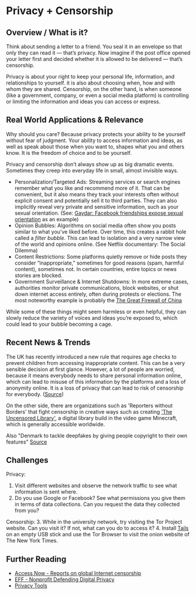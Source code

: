 # Privacy + Censorship

## Overview / What is it?
Think about sending a letter to a friend. You seal it in an envelope so that only they can read it — that’s privacy. Now imagine if the post office opened your letter first and decided whether it is allowed to be delivered — that’s censorship.

Privacy is about your right to keep your personal life, information, and relationships to yourself. it is also about choosing when, how and with whom they are shared.
Censorship, on the other hand, is when someone (like a government, company, or even a social media platform) is controlling or limiting the information and ideas you can access or express.

## Real World Applications & Relevance
Why should you care? Because privacy protects your ability to be yourself without fear of judgment. Your ability to access information and ideas, as well as speak about those when you want to, shapes what you and others know. It is the freedom of choice and to be yourself.

Privacy and censorship don’t always show up as big dramatic events. Sometimes they creep into everyday life in small, almost invisible ways.
- Personalization/Targeted Ads: Streaming services or search engines remember what you like and recommend more of it. That can be convenient, but it also means they track your interests often without explicit consent and potentially sell it to third parties. They can also implicitly reveal very private and sensitive information, such as your sexual orientation. (See: [Gaydar: Facebook friendships expose sexual orientation](https://firstmonday.org/ojs/index.php/fm/article/view/2611/2302) as an example)
- Opinion Bubbles: Algorithms on social media often show you posts similar to what you’ve liked before. Over time, this creates a rabbit hole called a _filter bubble_. This can lead to isolation and a very narrow view of the world and opinions online. (See Netflix documentary: The Social Dilemma)
 - Content Restrictions: Some platforms quietly remove or hide posts they consider “inappropriate,” sometimes for good reasons (spam, harmful content), sometimes not. In certain countries, entire topics or news stories are blocked.
- Government Surveillance & Internet Shutdowns: In more extreme cases, authorities monitor private communications, block websites, or shut down internet access entirely, often during protests or elections. The most noteworthy example is probably the [The Great Firewall of China](https://www.internetsociety.org/resources/internet-fragmentation/the-chinese-firewall/)

While some of these things might seem harmless or even helpful, they can slowly reduce the variety of voices and ideas you’re exposed to, which could lead to your bubble becoming a cage.

## Recent News & Trends
The UK has recently introduced a new rule that requires age checks to prevent children from accessing inappropriate content.  This can be a very sensible decision at first glance. However, a lot of people are worried, because it means everybody needs to share personal information online, which can lead to misuse of this information by the platforms and a loss of anonymity online. It is a loss of privacy that can lead to risk of censorship for everybody. ([Source](https://www.cnbc.com/2025/08/12/why-the-uk-age-verification-law-has-led-to-backlash.html))

On the other side, there are organizations such as 'Reporters without Borders' that fight censorship in creative ways such as creating ['The Uncensored Library'](https://www.minecraft.net/en-us/article/uncensored-library), a digital library build in the video game Minecraft, which is generally accessible worldwide.

Also "Denmark to tackle deepfakes by giving people copyright to their own features" [Source](https://www.theguardian.com/technology/2025/jun/27/deepfakes-denmark-copyright-law-artificial-intelligence)

## Challenges
Privacy:
1. Visit different websites and observe the network traffic to see what information is sent where.
2. Do you use Google or Facebook? See what permissions you give them in terms of data collections. Can you request the data they collected from you?

Censorship:
3. While in the university network, try visiting the Tor Project website. Can you visit it? If not, what can you do to access it?
4. Install [Tails](https://tails.net/) on an empty USB stick and use the Tor Browser to visit the onion website of The New York Times. 

## Further Reading
- [Access Now - Reports on global Internet censorship ](https://www.accessnow.org/)
- [EFF - Nonprofit Defending Digital Privacy](https://www.eff.org/)
- [Privacy Tools](https://www.privacytools.io/)
